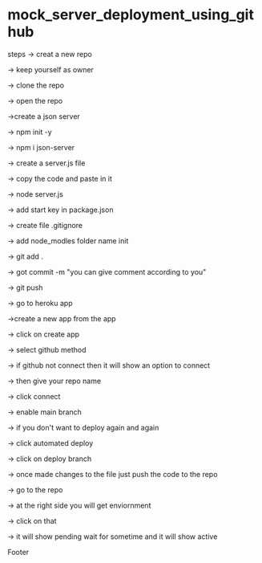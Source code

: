 # mock_server_deployment_using_github

steps -> creat a new repo

-> keep yourself as owner

-> clone the repo

-> open the repo

->create a json server

-> npm init -y

-> npm i json-server

-> create a server.js file

-> copy the code and paste in it

-> node server.js

-> add start key in package.json

-> create file .gitignore

-> add node_modles folder name init

-> git add .

-> got commit -m "you can give comment according to you"

-> git push

-> go to heroku app

->create a new app from the app

-> click on create app

-> select github method

-> if github not connect then it will show an option to connect

-> then give your repo name

-> click connect

-> enable main branch

-> if you don't want to deploy again and again

-> click automated deploy

-> click on deploy branch

-> once made changes to the file just push the code to the repo

-> go to the repo

-> at the right side you will get enviornment

-> click on that

-> it will show pending wait for sometime and it will show active

Footer
